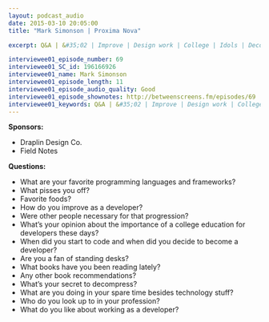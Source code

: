 ```yaml
---
layout: podcast_audio
date: 2015-03-10 20:05:00
title: "Mark Simonson | Proxima Nova"

excerpt: Q&A | &#35;02 | Improve | Design work | College | Idols | Decompress | Current work | Books | Spare time

interviewee01_episode_number: 69
interviewee01_SC_id: 196166926
interviewee01_name: Mark Simonson
interviewee01_episode_length: 11
interviewee01_episode_audio_quality: Good
interviewee01_episode_shownotes: http://betweenscreens.fm/episodes/69
interviewee01_keywords: Q&A | &#35;02 | Improve | Design work | College | Idols | Decompress | Current work | Books | Spare time
---
```

**Sponsors:**<br>

- Draplin Design Co.
- Field Notes

**Questions:**<br>

- What are your favorite programming languages and frameworks?
- What pisses you off?
- Favorite foods?
- How do you improve as a developer?
- Were other people necessary for that progression?
- What’s your opinion about the importance of a college education for developers these days?
- When did you start to code and when did you decide to become a developer?
- Are you a fan of standing desks?
- What books have you been reading lately?
- Any other book recommendations?
- What’s your secret to decompress?
- What are you doing in your spare time besides technology stuff?
- Who do you look up to in your profession?
- What do you like about working as a developer?
